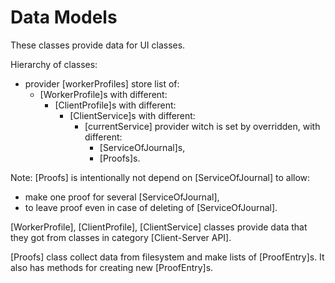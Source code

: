 # Data Models

These classes provide data for UI classes.

Hierarchy of classes:

- provider [workerProfiles] store list of:
    - [WorkerProfile]s with different:
        - [ClientProfile]s with different:
            - [ClientService]s with different:
                - [currentService] provider witch is set by overridden, with different:
                    - [ServiceOfJournal]s,
                    - [Proofs]s.

Note: [Proofs] is intentionally not depend on [ServiceOfJournal] to allow:

- make one proof for several [ServiceOfJournal],
- to leave proof even in case of deleting of [ServiceOfJournal].

[WorkerProfile], [ClientProfile], [ClientService] classes provide data that they got from classes in
category [Client-Server API].

[Proofs] class collect data from filesystem and make lists of [ProofEntry]s. It also has methods
for creating new [ProofEntry]s.  